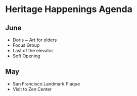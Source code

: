 # Heritage Happenings Agenda

## June

* Doris ~ Art for elders
* Focus Group
* Last of the elevator
* Soft Opening


## May

* San Francisco Landmark Plaque
* Visit to Zen Center